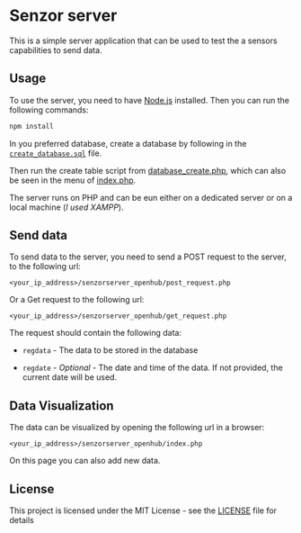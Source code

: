 # Senzor server

This is a simple server application that can be used to test the a sensors capabilities to send data.

## Usage

To use the server, you need to have [Node.js](https://nodejs.org/en/) installed. Then you can run the following commands:

```bash
npm install
```

In you preferred database, create a database by following in the [`create_database.sql`](create_database.sql) file.

Then run the create table script from [database_create.php](database_create.php), which can also be seen in the menu of [index.php](index.php).

The server runs on PHP and can be eun either on a dedicated server or on a local machine (_I used XAMPP_).

## Send data

To send data to the server, you need to send a POST request to the server, to the following url:

    <your_ip_address>/senzorserver_openhub/post_request.php

Or a Get request to the following url:

    <your_ip_address>/senzorserver_openhub/get_request.php

The request should contain the following data:

- `regdata` - The data to be stored in the database

- `regdate` - _Optional_ - The date and time of the data. If not provided, the current date will be used.

## Data Visualization

The data can be visualized by opening the following url in a browser:

    <your_ip_address>/senzorserver_openhub/index.php

On this page you can also add new data.

## License

This project is licensed under the MIT License - see the [LICENSE](LICENSE) file for details